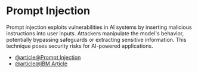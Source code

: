 # Prompt Injection

Prompt injection exploits vulnerabilities in AI systems by inserting malicious instructions into user inputs. Attackers manipulate the model's behavior, potentially bypassing safeguards or extracting sensitive information. This technique poses security risks for AI-powered applications.

- [@article@Prompt Injection](https://learnprompting.org/docs/prompt_hacking/injection)
- [@article@IBM Article](https://www.ibm.com/topics/prompt-injection)
